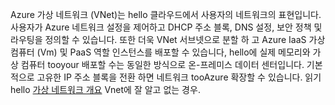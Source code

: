 Azure 가상 네트워크 (VNet)는 hello 클라우드에서 사용자의 네트워크의 표현입니다. 사용자가 Azure 네트워크 설정을 제어하고 DHCP 주소 블록, DNS 설정, 보안 정책 및 라우팅을 정의할 수 있습니다. 또한 더욱 VNet 서브넷으로 분할 하 고 Azure IaaS 가상 컴퓨터 (Vm) 및 PaaS 역할 인스턴스를 배포할 수 있습니다, hello에 실제 메모리와 가상 컴퓨터 tooyour 배포할 수는 동일한 방식으로 온-프레미스 데이터 센터입니다. 기본적으로 고유한 IP 주소 블록을 전환 하면 네트워크 tooAzure 확장할 수 있습니다. 읽기 hello [가상 네트워크 개요](../articles/virtual-network/virtual-networks-overview.md) Vnet에 잘 알고 없는 경우.

